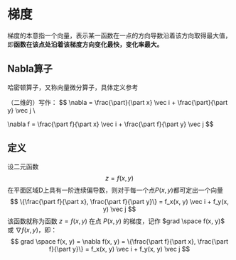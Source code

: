 # 梯度

梯度的本意指一个向量，表示某一函数在一点的方向导数沿着该方向取得最大值，即**函数在该点处沿着该梯度方向变化最快，变化率最大。**

## Nabla算子

哈密顿算子，又称向量微分算子，具体定义参考

（二维的）写作：
$$
\nabla = \frac{\part}{\part x} \vec i + \frac{\part}{\part y} \vec j \\

\nabla f = \frac{\part f}{\part x} \vec i + \frac{\part f}{\part y} \vec j
$$

## 定义

设二元函数
$$
z = f(x, y)
$$
在平面区域D上具有一阶连续偏导数，则对于每一个点$P(x, y)​$都可定出一个向量
$$
\{\frac{\part f}{\part x}, \frac{\part f}{\part y}\} = f_x(x, y) \vec i + f_y(x, y) \vec j
$$
该函数就称为函数 $z = f(x, y)$ 在点 $P(x, y)$ 的梯度，记作 $grad \space f(x, y)$ 或 $\nabla f(x, y)$，即：
$$
grad \space f(x, y) = \nabla f(x, y) = \{\frac{\part f}{\part x}, \frac{\part f}{\part y}\} = f_x(x, y) \vec i + f_y(x, y) \vec j
$$
